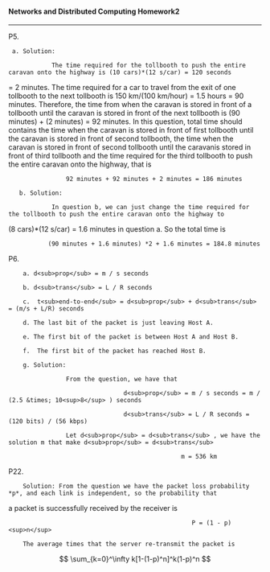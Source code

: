 ####  Networks and Distributed Computing Homework2

---

P5. 

	 a. Solution:

				The time required for the tollbooth to push the entire caravan onto the highway is (10 cars)*(12 s/car) = 120 seconds 
= 2 minutes. The time required for a car to travel from the exit of one tollbooth to the next tollbooth is 150 km/(100 
km/hour) = 1.5 hours = 90 minutes. Therefore, the time from when the caravan is stored in front of a tollbooth until the 
caravan is stored in front of the next tollbooth is (90 minutes) + (2 minutes) = 92 minutes. In this question, total time 
should contains the time when the caravan is stored in front of first tollbooth until the caravan is stored in front of second 
tollbooth, the time when the caravan is stored in front of second tollbooth until the caravanis stored in front of third 
tollbooth and the time required for the third tollbooth to push the entire caravan onto the highway, that is

				    92 minutes + 92 minutes + 2 minutes = 186 minutes

	   b. Solution:

				In question b, we can just change the time required for the tollbooth to push the entire caravan onto the highway to 
(8 cars)*(12 s/car) = 1.6 minutes in question a. So the total time is

               (90 minutes + 1.6 minutes) *2 + 1.6 minutes = 184.8 minutes



P6. 

		a. d<sub>prop</sub> = m / s seconds

		b. d<sub>trans</sub> = L / R seconds

		c.  t<sub>end-to-end</sub> = d<sub>prop</sub> + d<sub>trans</sub> = (m/s + L/R) seconds

		d. The last bit of the packet is just leaving Host A.

		e. The first bit of the packet is between Host A and Host B.

		f.  The first bit of the packet has reached Host B.

		g. Solution:

					From the question, we have that

									d<sub>prop</sub> = m / s seconds = m / (2.5 &times; 10<sup>8</sup> ) seconds

									d<sub>trans</sub> = L / R seconds = (120 bits) / (56 kbps)

					Let d<sub>prop</sub> = d<sub>trans</sub> , we have the solution m that make d<sub>prop</sub> = d<sub>trans</sub>

													m = 536 km



P22. 

		Solution: From the question we have the packet loss probability *p*, and each link is independent, so the probability that 
a packet is successfully received by the receiver is 

                                                       P = (1 - p)<sup>n</sup> 

		The average times that the server re-transmit the packet is
$$
\sum_{k=0}^\infty k[1-(1-p)^n]^k(1-p)^n
$$


